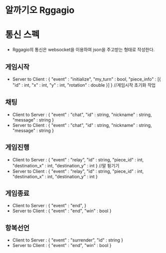 # 알까기오 Rggagio
# 통신 스펙
 * Rggagio의 통신은 websocket을 이용하여 json을 주고받는 형태로 작성한다.
## 게임시작
 * Server to Client : { "event" : "initialize", "my_turn" : bool,
                         "piece_info" : [{ "id" : int, "x" : int, "y" : int, "rotation" : double }] } //게임시작 초기화 작업
## 채팅
 * Client to Server : { "event" : "chat", "id" : string, "nickname" : string, "message" : string }
 * Server to Client : { "event" : "chat", "id" : string, "nickname" : string, "message" : string }
## 게임진행
 * Client to Server : { "event" : "relay", "id" : string, "piece_id" : int, "destination_x" : int, "destination_y" : int } //말 튕기기
 * Server to Client : { "event" : "relay", "id" : string, "piece_id" : int, "destination_x" : int, "destination_y" : int }
## 게임종료
 * Client to Server : { "event" : "end",  }
 * Server to Client : { "event" : "end", "win" : bool }
## 항복선언
 * Client to Server : { "event" : "surrender", "id" : string }
 * Server to Client : { "event" : "end", "win" : bool }